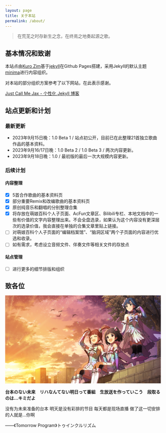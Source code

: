 ```yaml
---
layout: page
title: 关于本站
permalink: /about/
---
```


> 在荒芜之时存新生之念，在终焉之地奏起源之歌。 

## 基本情况和致谢

本站点由[Kuro Zim](https://www.acfun.cn/u/30346233)基于[jekyll](https://github.com/jekyll/jekyll)在Github Pages搭建，采用Jekyll的默认主题[minima](https://github.com/jekyll/minima)进行内容组织。

对本站的部分组织方案参考了以下网站，在此表示感谢。

[Just Call Me Jax  - 个性化 Jekyll 博客](https://jaxvanyang.github.io/jekyll/personalize/2021/11/23/personalize-jekyll-blog.html)

## 站点更新和计划

### 最新更新

* 2023年9月15日晚：1.0 Beta 1 / 站点初公开，目前已在此整理21首独立歌曲作品的基本资料。
* 2023年9月16/17日晚：1.0 Beta 2 / 1.0 Beta 3 / 两次内容更新。
* 2023年9月18日晚：1.0 / 最初版的最后一次大规模内容更新。

### 后续计划

#### 内容整理

- [x] 5首合作歌曲的基本资料页
- [x] 部分重要Remix和改编歌曲的基本资料页
- [x] 原创纯音乐和翻唱的分别整理合集
- [x] 将存放在萌娘百科个人子页面、AcFun文章区、Bilibili专栏、本地文档中的一些有价值的文字内容整理出来。不会全盘选录，如果认为这个内容没有更深层次的选录价值，我会直接在单独的合集文章里贴上链接。
- [ ] 对萌娘百科个人子页面的“编辑档案馆”、“脑洞区域”两个子页面的内容进行优选和收录。
- [ ] 如有需求，考虑设立音频文件、伴奏文件等相关文件的存放点

#### 站点管理

- [ ] 进行更多的细节排版和组织

## 致各位

![这是图片](/assets/img/AshitaENoProgram.png "Tomorrow Program")

__台本のない未来　リハなんてない明日って番組　生放送を作っていこう　段取るのは...キミだよ__

没有为未来准备的台本 明天是没有彩排的节目 每天都是现场直播 做了这一切安排的人就是...你啊

——《Tomorrow Program》トゥインクルリズム